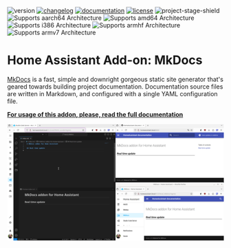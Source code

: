 ![version][version] [![changelog][changelog]][changelog-url] [![documentation][documentation]][documentation-url] [![license][license]][license-url] ![project-stage-shield][project-stage-shield]  
![Supports aarch64 Architecture][aarch64-shield] ![Supports amd64 Architecture][amd64-shield] ![Supports i386 Architecture][i386-shield] ![Supports armhf Architecture][armhf-shield] ![Supports armv7 Architecture][armv7-shield]

# Home Assistant Add-on: MkDocs

[MkDocs][mkdocs-url] is a fast, simple and downright gorgeous static site generator that's geared towards building project documentation. Documentation source files are written in Markdown, and configured with a single YAML configuration file.

**[For usage of this addon, please, read the full documentation][documentation-url]**

![demo][mkdocs-demo]

[aarch64-shield]: https://img.shields.io/badge/aarch64-yes-green.svg
[amd64-shield]: https://img.shields.io/badge/amd64-yes-green.svg
[armhf-shield]: https://img.shields.io/badge/armhf-no-red.svg
[armv7-shield]: https://img.shields.io/badge/armv7-no-red.svg
[changelog]: https://img.shields.io/badge/changelog-gray.svg
[changelog-url]: https://github.com/XavierBerger/home-assistant-addons/blob/main/mkdocs/CHANGELOG.md
[documentation]: https://img.shields.io/badge/documentation-gray.svg
[documentation-url]: https://github.com/XavierBerger/home-assistant-addons/blob/main/mkdocs/DOCS.md
[i386-shield]: https://img.shields.io/badge/i386-no-red.svg
[license]: https://img.shields.io/badge/license-MIT-blue.svg
[license-url]: https://github.com/XavierBerger/home-assistant-addons/blob/main/mkdocs/LICENSE.md
[mkdocs-demo]: https://github.com/XavierBerger/home-assistant-addons/raw/main/mkdocs/images/demo.gif
[mkdocs-url]: https://www.mkdocs.org
[project-stage-shield]: https://img.shields.io/badge/project%20stage-experimental-yellow.svg
[version]: https://img.shields.io/badge/version-0.0.10-blue.svg
